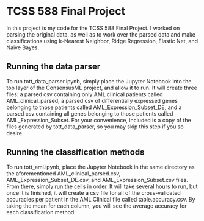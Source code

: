 # TCSS 588 Final Project
In this project is my code for the TCSS 588 Final Project. I worked on parsing the original data, as well as to work over the parsed data and make classifications using k-Nearest Neighbor, Ridge Regression, Elastic Net, and Naive Bayes.

## Running the data parser
To run tott_data_parser.ipynb, simply place the Jupyter Notebook into the top layer of the ConsensusML project, and allow it to run. It will create three files: a parsed csv containing only AML clinical patients called AML_clinical_parsed, a parsed csv of differentially expressed genes belonging to those patients called AML_Expression_Subset_DE, and a parsed csv containing all genes belonging to those patients called AML_Expression_Subset. For your convenience, included is a copy of the files generated by tott_data_parser, so you may skip this step if you so desire.

## Running the classification methods
To run tott_aml.ipynb, place the Jupyter Notebook in the same directory as the aforementioned AML_clinical_parsed.csv, AML_Expression_Subset_DE.csv, and AML_Expression_Subset.csv files. From there, simply run the cells in order. It will take several hours to run, but once it is finished, it will create a csv file for all of the cross-validated accuracies per patient in the AML Clinical file called table.accuracy.csv. By taking the mean for each column, you will see the average accuracy for each classification method.
